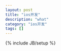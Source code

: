 ```yaml
---
layout: post
title: "ios开发"
description: "what"
category: "ios开发"
tags: []
---
```

{% include JB/setup %}
